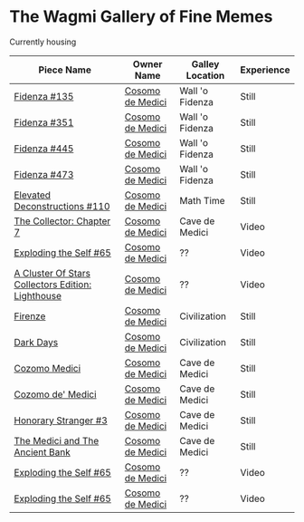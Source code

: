 # The Wagmi Gallery of Fine Memes
Currently housing 

Piece Name | Owner Name | Galley Location | Experience 
------------ | ------------- | ------------ | ------------
[Fidenza #135](https://opensea.io/assets/0xa7d8d9ef8d8ce8992df33d8b8cf4aebabd5bd270/78000135) | [Cosomo de Medici](https://opensea.io/Cozomo_de_Medici) | Wall 'o Fidenza | Still 
[Fidenza #351](https://opensea.io/assets/0xa7d8d9ef8d8ce8992df33d8b8cf4aebabd5bd270/78000351) | [Cosomo de Medici](https://opensea.io/Cozomo_de_Medici) | Wall 'o Fidenza | Still 
[Fidenza #445](https://opensea.io/assets/0xa7d8d9ef8d8ce8992df33d8b8cf4aebabd5bd270/78000445) | [Cosomo de Medici](https://opensea.io/Cozomo_de_Medici) | Wall 'o Fidenza | Still  
[Fidenza #473](https://opensea.io/assets/0xa7d8d9ef8d8ce8992df33d8b8cf4aebabd5bd270/78000473) | [Cosomo de Medici](https://opensea.io/Cozomo_de_Medici) | Wall 'o Fidenza | Still 
[Elevated Deconstructions #110](https://opensea.io/assets/0xa7d8d9ef8d8ce8992df33d8b8cf4aebabd5bd270/7000110)|[Cosomo de Medici](https://opensea.io/Cozomo_de_Medici)|Math Time| Still 
[The Collector: Chapter 7](https://opensea.io/assets/0x495f947276749ce646f68ac8c248420045cb7b5e/47528499564916269558354577460055188011478914920306765323556974397474371272904)|[Cosomo de Medici](https://opensea.io/Cozomo_de_Medici)|Cave de Medici| Video 
[Exploding the Self #65](https://opensea.io/assets/0xd00de8ce9ea7a0e5573cc6bc6f97cb0c293cb16e/66)|[Cosomo de Medici](https://opensea.io/Cozomo_de_Medici)|??| Video
[A Cluster Of Stars Collectors Edition: Lighthouse](https://opensea.io/assets/0x495f947276749ce646f68ac8c248420045cb7b5e/95446300460181141924044048336705952340145477267269856888504817512584929345540)|[Cosomo de Medici](https://opensea.io/Cozomo_de_Medici)|??| Video
[Firenze](https://opensea.io/assets/0xb932a70a57673d89f4acffbe830e8ed7f75fb9e0/29937)|[Cosomo de Medici](https://opensea.io/Cozomo_de_Medici)|Civilization| Still
[Dark Days](https://opensea.io/assets/0xb932a70a57673d89f4acffbe830e8ed7f75fb9e0/29851)|[Cosomo de Medici](https://opensea.io/Cozomo_de_Medici)| Civilization | Still
[Cozomo Medici](https://opensea.io/assets/0x495f947276749ce646f68ac8c248420045cb7b5e/19116140665325793870163739852733330463692510290533540068013398293939186827265)|[Cosomo de Medici](https://opensea.io/Cozomo_de_Medici)|Cave de Medici| Still
[Cozomo de' Medici](https://opensea.io/assets/0x495f947276749ce646f68ac8c248420045cb7b5e/59231527218159714760813356512627545115014784440572818587310249288685102039041)|[Cosomo de Medici](https://opensea.io/Cozomo_de_Medici)|Cave de Medici| Still
[Honorary Stranger #3](https://opensea.io/assets/0x495f947276749ce646f68ac8c248420045cb7b5e/90144564011191553255551171483351008933440029025118662744023831775295530074113)|[Cosomo de Medici](https://opensea.io/Cozomo_de_Medici)|Cave de Medici| Still
[The Medici and The Ancient Bank](https://opensea.io/assets/0x495f947276749ce646f68ac8c248420045cb7b5e/68677707910953381755863341453709122700680732198534086312516508775459693002753)|[Cosomo de Medici](https://opensea.io/Cozomo_de_Medici)|Cave de Medici| Still
[Exploding the Self #65](https://opensea.io/assets/0xd00de8ce9ea7a0e5573cc6bc6f97cb0c293cb16e/66)|[Cosomo de Medici](https://opensea.io/Cozomo_de_Medici)|??| Video
[Exploding the Self #65](https://opensea.io/assets/0xd00de8ce9ea7a0e5573cc6bc6f97cb0c293cb16e/66)|[Cosomo de Medici](https://opensea.io/Cozomo_de_Medici)|??| Video
